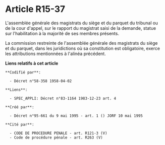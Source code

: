 # Article R15-37

L'assemblée générale des magistrats du siège et du parquet du tribunal ou de la cour d'appel, sur le rapport du magistrat
saisi de la demande, statue sur l'habilitation à la majorité de ses membres présents.

La commission restreinte de l'assemblée générale des magistrats du siège et du parquet, dans les juridictions où sa
constitution est obligatoire, exerce les attributions mentionnées à l'alinéa précédent.

**Liens relatifs à cet article**

	**Codifié par**:

	  - Décret n°58-358 1958-04-02

	**Liens**:

	  - SPEC_APPLI: Décret n°83-1164 1983-12-23 art. 4

	**Créé par**:

	  - Décret n°95-661 du 9 mai 1995 - art. 1 () JORF 10 mai 1995

	**Cité par**:

	  - CODE DE PROCEDURE PENALE - art. R121-3 (V)
	  - Code de procédure pénale - art. R263 (V)
